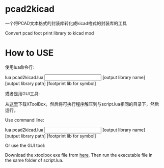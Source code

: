 # pcad2kicad
一个将PCAD文本格式的封装库转化成kicad格式的封装库的工具

Convert pcad foot print library to kicad mod

# How to USE

使用lua命令行:

lua pcad2kicad.lua <input pcad library name> [output library name] [output library path] [footprint lib for symbol]

或者是用GUI工具:

从[这里](https://github.com/xtoolbox/Introduction/releases)下载XToolBox，然后将可执行程序解压到与script.lua相同的目录下，然后运行。

Use command line:

lua pcad2kicad.lua <input pcad library name> [output library name] [output library path] [footprint lib for symbol]

Or use the GUI tool:

Download the xtoolbox exe file from [here](https://github.com/xtoolbox/Introduction/releases). Then run the executable file in the same folder of script.lua.
